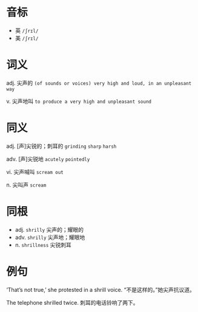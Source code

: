 # 音标

- 英 `/ʃrɪl/`
- 美 `/ʃrɪl/`

# 词义

adj. 尖声的
`(of sounds or voices) very high and loud, in an unpleasant way`

v. 尖声地叫
`to produce a very high and unpleasant sound`

# 同义

adj. [声]尖锐的；刺耳的
`grinding` `sharp` `harsh`

adv. [声]尖锐地
`acutely` `pointedly`

vi. 尖声喊叫
`scream out`

n. 尖叫声
`scream`

# 同根

- adj. `shrilly` 尖声的；耀眼的
- adv. `shrilly` 尖声地；耀眼地
- n. `shrillness` 尖锐刺耳

# 例句

‘That’s not true,’ she protested in a shrill voice.
“不是这样的。”她尖声抗议道。

The telephone shrilled twice.
刺耳的电话铃响了两下。


